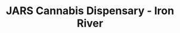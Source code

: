 ---
title: "JARS Cannabis Dispensary - Iron River"
url: /caspian/jars-cannabis-dispensary-iron-river/
shop: cannabis
---